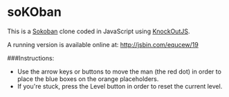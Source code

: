 soKOban
=======

This is a [Sokoban](http://en.wikipedia.org/wiki/Sokoban) clone coded in JavaScript using [KnockOutJS](http://knockoutjs.com/).

A running version is available online at: http://jsbin.com/equcew/19

###Instructions:
* Use the arrow keys or buttons to move the man (the red dot) in order to place the blue boxes on the orange placeholders.
* If you're stuck, press the Level button in order to reset the current level.


